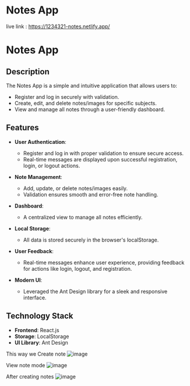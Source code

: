 # Notes App  
live link : https://1234321-notes.netlify.app/
# Notes App  

## Description  
The Notes App is a simple and intuitive application that allows users to:  
- Register and log in securely with validation.  
- Create, edit, and delete notes/images for specific subjects.  
- View and manage all notes through a user-friendly dashboard.  

## Features  
- **User Authentication**:  
  - Register and log in with proper validation to ensure secure access.  
  - Real-time messages are displayed upon successful registration, login, or logout actions.  

- **Note Management**:  
  - Add, update, or delete notes/images easily.  
  - Validation ensures smooth and error-free note handling.  

- **Dashboard**:  
  - A centralized view to manage all notes efficiently.  

- **Local Storage**:  
  - All data is stored securely in the browser's localStorage.  

- **User Feedback**:  
  - Real-time messages enhance user experience, providing feedback for actions like login, logout, and registration.  

- **Modern UI**:  
  - Leveraged the Ant Design library for a sleek and responsive interface.  

## Technology Stack  
- **Frontend**: React.js  
- **Storage**: LocalStorage  
- **UI Library**: Ant Design  


This way we Create note
![image](https://github.com/user-attachments/assets/3225a189-a658-40c5-b232-c7b0f09a0731)

View note mode
![image](https://github.com/user-attachments/assets/68e60a1b-156e-43a1-9fb8-ea2788ecbeba)

After creating notes
![image](https://github.com/user-attachments/assets/946006ab-f9d8-46a8-83f4-fe3094dfd7cc)
